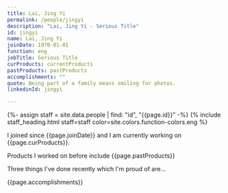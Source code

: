 ```yaml
---
title: Lai, Jing Yi
permalink: /people/jingyi
description: "Lai, Jing Yi - Serious Title"
id: jingyi
name: Lai, Jing Yi
joinDate: 1970-01-01
function: eng
jobTitle: Serious Title
curProducts: currentProducts
pastProducts: pastProducts
accomplishments: ""
quote: Being part of a family means smiling for photos.
linkedinId: jingyi

---
```


{%- assign staff = site.data.people | find: "id", "{{page.id}}" -%}
{% include staff_heading.html staff=staff color=site.colors.function-colors.eng %}

<p>I joined since {{page.joinDate}} and I am currently working on {{page.curProducts}}.</p>

<p>Products I worked on before include {{page.pastProducts}}</p>

<p>Three things I've done recently which I'm proud of are...</p>
{{page.accomplishments}}
